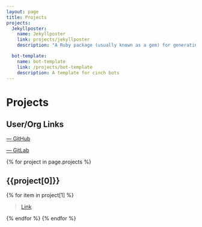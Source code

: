 ```yaml
---
layout: page
title: Projects
projects:
  Jekyllposter:
    name: Jekyllposter
    link: projects/jekyllposter
    description: "A Ruby package (usually known as a gem) for generating jekyll posts and pages, as well as drafts."

  bot-template:
    name: bot-template
    link: /projects/bot-template
    description: A template for cinch bots
---
```

# Projects

## User/Org Links

<a href="https://github.com/IotaSpencer"><span><i class="fab fa-github-square fa-2x"></i> &mdash; GitHub</span>
</a>

<a href="https://gitlab.com/IotaSpencer">
<span color="orange">
<i class="fab fa-gitlab fa-2x"></i>
</span> &mdash; GitLab
</a>

{% for project in page.projects %}

## {{project[0]}}
{% for item in project[1] %}



> [Link]({{item[0]}})

{% endfor %}
{% endfor %}